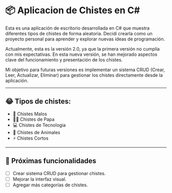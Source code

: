 # 📦 Aplicacion de Chistes en C#

Esta es una aplicación de escritorio desarrollada en C# que muestra diferentes tipos de chistes de forma aleatoria. Decidí crearla como un proyecto personal para aprender y explorar nuevas ideas de programación.

Actualmente, esta es la versión 2.0, ya que la primera versión no cumplía con mis expectativas. En esta nueva versión, se han mejorado aspectos clave del funcionamiento y presentación de los chistes.

Mi objetivo para futuras versiones es implementar un sistema CRUD (Crear, Leer, Actualizar, Eliminar) para gestionar los chistes directamente desde la aplicación.

---
## 😂 Tipos de chistes:
- 🤦 Chistes Malos
- 👨‍🦳 Chistes de Papa
- 💻 Chistes de Tecnologia
- 🐶 Chistes de Animales
- ⚡ Chistes Cortos
---

## 📌 Próximas funcionalidades
- [ ] Crear sistema CRUD para gestionar chistes.
- [ ] Mejorar la interfaz visual.
- [ ] Agregar más categorías de chistes.
